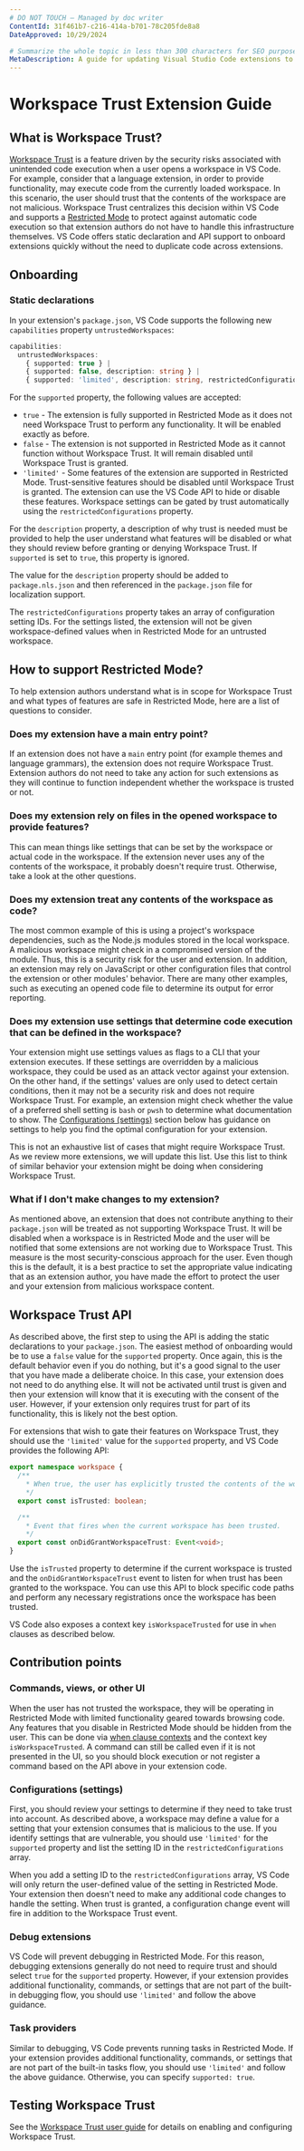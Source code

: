 ```yaml
---
# DO NOT TOUCH — Managed by doc writer
ContentId: 31f461b7-c216-414a-b701-78c205fde8a8
DateApproved: 10/29/2024

# Summarize the whole topic in less than 300 characters for SEO purpose
MetaDescription: A guide for updating Visual Studio Code extensions to support Workspace Trust
---
```


# Workspace Trust Extension Guide

## What is Workspace Trust?

[Workspace Trust](/docs/editor/workspace-trust) is a feature driven by the security risks associated with unintended code execution when a user opens a workspace in VS Code. For example, consider that a language extension, in order to provide functionality, may execute code from the currently loaded workspace. In this scenario, the user should trust that the contents of the workspace are not malicious. Workspace Trust centralizes this decision within VS Code and supports a [Restricted Mode](/docs/editor/workspace-trust#_restricted-mode) to protect against automatic code execution so that extension authors do not have to handle this infrastructure themselves. VS Code offers static declaration and API support to onboard extensions quickly without the need to duplicate code across extensions.

## Onboarding

### Static declarations

In your extension's `package.json`, VS Code supports the following new `capabilities` property `untrustedWorkspaces`:

```typescript
capabilities:
  untrustedWorkspaces:
    { supported: true } |
    { supported: false, description: string } |
    { supported: 'limited', description: string, restrictedConfigurations?: string[] }
```

For the `supported` property, the following values are accepted:

* `true` - The extension is fully supported in Restricted Mode as it does not need Workspace Trust to perform any functionality. It will be enabled exactly as before.
* `false` - The extension is not supported in Restricted Mode as it cannot function without Workspace Trust. It will remain disabled until Workspace Trust is granted.
* `'limited'` - Some features of the extension are supported in Restricted Mode. Trust-sensitive features should be disabled until Workspace Trust is granted. The extension can use the VS Code API to hide or disable these features. Workspace settings can be gated by trust automatically using the `restrictedConfigurations` property.

For the `description` property, a description of why trust is needed must be provided to help the user understand what features will be disabled or what they should review before granting or denying Workspace Trust. If `supported` is set to `true`, this property is ignored.

The value for the `description` property should be added to `package.nls.json` and then referenced in the `package.json` file for localization support.

The `restrictedConfigurations` property takes an array of configuration setting IDs. For the settings listed, the extension will not be given workspace-defined values when in Restricted Mode for an untrusted workspace.

## How to support Restricted Mode?

To help extension authors understand what is in scope for Workspace Trust and what types of features are safe in Restricted Mode, here are a list of questions to consider.

### Does my extension have a main entry point?

If an extension does not have a `main` entry point (for example themes and language grammars), the extension does not require Workspace Trust. Extension authors do not need to take any action for such extensions as they will continue to function independent whether the workspace is trusted or not.

### Does my extension rely on files in the opened workspace to provide features?

This can mean things like settings that can be set by the workspace or actual code in the workspace. If the extension never uses any of the contents of the workspace, it probably doesn't require trust. Otherwise, take a look at the other questions.

### Does my extension treat any contents of the workspace as code?

The most common example of this is using a project's workspace dependencies, such as the Node.js modules stored in the local workspace. A malicious workspace might check in a compromised version of the module. Thus, this is a security risk for the user and extension. In addition, an extension may rely on JavaScript or other configuration files that control the extension or other modules' behavior. There are many other examples, such as executing an opened code file to determine its output for error reporting.

### Does my extension use settings that determine code execution that can be defined in the workspace?

Your extension might use settings values as flags to a CLI that your extension executes. If these settings are overridden by a malicious workspace, they could be used as an attack vector against your extension. On the other hand, if the settings' values are only used to detect certain conditions, then it may not be a security risk and does not require Workspace Trust. For example, an extension might check whether the value of a preferred shell setting is `bash` or `pwsh` to determine what documentation to show. The [Configurations (settings)](#configurations-settings) section below has guidance on settings to help you find the optimal configuration for your extension.

This is not an exhaustive list of cases that might require Workspace Trust. As we review more extensions, we will update this list. Use this list to think of similar behavior your extension might be doing when considering Workspace Trust.

### What if I don't make changes to my extension?

As mentioned above, an extension that does not contribute anything to their `package.json` will be treated as not supporting Workspace Trust. It will be disabled when a workspace is in Restricted Mode and the user will be notified that some extensions are not working due to Workspace Trust. This measure is the most security-conscious approach for the user. Even though this is the default, it is a best practice to set the appropriate value indicating that as an extension author, you have made the effort to protect the user and your extension from malicious workspace content.

## Workspace Trust API

As described above, the first step to using the API is adding the static declarations to your `package.json`. The easiest method of onboarding would be to use a `false` value for the `supported` property. Once again, this is the default behavior even if you do nothing, but it's a good signal to the user that you have made a deliberate choice. In this case, your extension does not need to do anything else. It will not be activated until trust is given and then your extension will know that it is executing with the consent of the user. However, if your extension only requires trust for part of its functionality, this is likely not the best option.

For extensions that wish to gate their features on Workspace Trust, they should use the `'limited'` value for the `supported` property, and VS Code provides the following API:

```typescript
export namespace workspace {
  /**
    * When true, the user has explicitly trusted the contents of the workspace.
    */
  export const isTrusted: boolean;

  /**
    * Event that fires when the current workspace has been trusted.
    */
  export const onDidGrantWorkspaceTrust: Event<void>;
}
```

Use the `isTrusted` property to determine if the current workspace is trusted and the `onDidGrantWorkspaceTrust` event to listen for when trust has been granted to the workspace. You can use this API to block specific code paths and perform any necessary registrations once the workspace has been trusted.

VS Code also exposes a context key `isWorkspaceTrusted` for use in `when` clauses as described below.

## Contribution points

### Commands, views, or other UI

When the user has not trusted the workspace, they will be operating in Restricted Mode with limited functionality geared towards browsing code. Any features that you disable in Restricted Mode should be hidden from the user. This can be done via [when clause contexts](/api/references/when-clause-contexts) and the context key `isWorkspaceTrusted`. A command can still be called even if it is not presented in the UI, so you should block execution or not register a command based on the API above in your extension code.

### Configurations (settings)

First, you should review your settings to determine if they need to take trust into account. As described above, a workspace may define a value for a setting that your extension consumes that is malicious to the use. If you identify settings that are vulnerable, you should use `'limited'` for the `supported` property and list the setting ID in the `restrictedConfigurations` array.

When you add a setting ID to the `restrictedConfigurations` array, VS Code will only return the user-defined value of the setting in Restricted Mode. Your extension then doesn't need to make any additional code changes to handle the setting. When trust is granted, a configuration change event will fire in addition to the Workspace Trust event.

### Debug extensions

VS Code will prevent debugging in Restricted Mode. For this reason, debugging extensions generally do not need to require trust and should select `true` for the `supported` property. However, if your extension provides additional functionality, commands, or settings that are not part of the built-in debugging flow, you should use `'limited'` and follow the above guidance.

### Task providers

Similar to debugging, VS Code prevents running tasks in Restricted Mode. If your extension provides additional functionality, commands, or settings that are not part of the built-in tasks flow, you should use `'limited'` and follow the above guidance. Otherwise, you can specify `supported: true`.

## Testing Workspace Trust

See the [Workspace Trust user guide](/docs/editor/workspace-trust) for details on enabling and configuring Workspace Trust.
